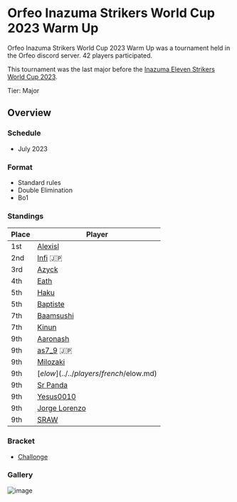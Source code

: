 # Orfeo Inazuma Strikers World Cup 2023 Warm Up

Orfeo Inazuma Strikers World Cup 2023 Warm Up was a tournament held in the Orfeo discord server.
42 players participated. 

This tournament was the last major before the [Inazuma Eleven Strikers World Cup 2023](inapedia/tournaments/worldcup23.md).

Tier: Major

## Overview

### Schedule
- July 2023

### Format
- Standard rules
- Double Elimination
- Bo1

### Standings

|Place|Player|
|-|-|
|1st|[Alexisl](../../players/french/alexisl.md)|
|2nd|[Infi](../../players/japanese/infi.md) :jp:|
|3rd|[Azyck](../../players/french/azyck.md)|
|4th|[Eath](../../players/belgian/eath.md)|
|5th|[Haku](../../players/german/haku.md)|
|5th|[Baptiste](../../players/french/baptiste.md)|
|7th|[Baamsushi](../../players/indonesian/baamsushi.md)|
|7th|[Kinun](../../players/belgian/kinun.md)|
|9th|[Aaronash](../../players/italian/aaronash.md)|
|9th|[as7_9](../../players/japanese/as7_9.md) :jp:|
|9th|[Milozaki](../../players/german/milozaki.md)|
|9th|[$elow](../../players/french/$elow.md)|
|9th|[Sr Panda](../../players/brazilian/panda.md)|
|9th|[Yesus0010](../../players/spanish/yesus.md)|
|9th|[Jorge Lorenzo](../../players/spanish/jorge.md)|
|9th|[SRAW](../../players/french/sraw.md)|

### Bracket
- [Challonge](https://challonge.com/kjfxec52)

### Gallery

![image](https://github.com/inabikarilibrary/inalib/assets/110833255/50988579-8d99-4869-b722-bfeb67ba60eb)
